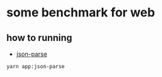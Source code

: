 # some benchmark for web 

## how to running

* [json-parse](./json-parse/app.js)

```code
yarn app:json-parse
```